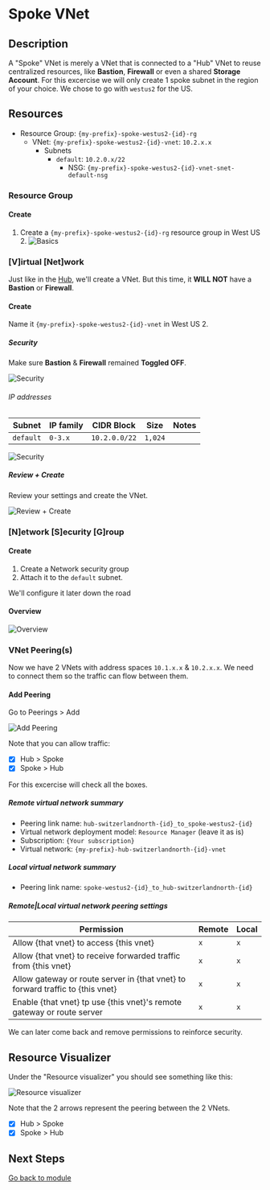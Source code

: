 # Spoke VNet

## Description

A "Spoke" VNet is merely a VNet that is connected to a "Hub" VNet to reuse centralized resources, like **Bastion**, **Firewall** or even a shared **Storage Account**.
For this excercise we will only create 1 spoke subnet in the region of your choice. We chose to go with `westus2` for the US.

## Resources

- Resource Group: `{my-prefix}-spoke-westus2-{id}-rg`
  - VNet: `{my-prefix}-spoke-westus2-{id}-vnet`: `10.2.x.x`
    - Subnets
      - `default`: `10.2.0.x/22`
        - NSG: `{my-prefix}-spoke-westus2-{id}-vnet-snet-default-nsg`

### Resource Group

#### Create

1. Create a `{my-prefix}-spoke-westus2-{id}-rg` resource group in West US 2.
   ![Basics](../../../assets/img/azure/solution/vnets/spoke/rg/create/basics.png)

### [V]irtual [Net]work

Just like in the [Hub](./hub.md), we'll create a VNet. But this time, it **WILL NOT** have a **Bastion** or **Firewall**.

#### Create

Name it `{my-prefix}-spoke-westus2-{id}-vnet` in West US 2.

##### Security

Make sure **Bastion** & **Firewall** remained **Toggled OFF**.

![Security](../../../assets/img/azure/solution/vnets/spoke/vnet/create/security.png)

###### IP addresses

| Subnet    | IP family | CIDR Block    | Size    | Notes |
| --------- | --------- | ------------- | ------- | ----- |
| `default` | `0-3.x`   | `10.2.0.0/22` | `1,024` |       |

![Security](../../../assets/img/azure/solution/vnets/spoke/vnet/create/ip/after.png)

##### Review + Create

Review your settings and create the VNet.

![Review + Create](../../../assets/img/azure/solution/vnets/spoke/vnet/create/review.png)

### [N]etwork [S]ecurity [G]roup

#### Create

1. Create a Network security group
1. Attach it to the `default` subnet.

We'll configure it later down the road

#### Overview

![Overview](../../../assets/img/azure/solution/vnets/spoke/vnet/snets/default/nsg/overview/01.png)

### VNet Peering(s)

Now we have 2 VNets with address spaces `10.1.x.x` & `10.2.x.x`. We need to connect them so the traffic can flow between them.

#### Add Peering

Go to Peerings > Add

![Add Peering](../../../assets/img/azure/solution/vnets/spoke/vnet/peering/add.png)

Note that you can allow traffic:

- [x] Hub > Spoke
- [x] Spoke > Hub

For this excercise will check all the boxes.

##### Remote virtual network summary

- Peering link name: `hub-switzerlandnorth-{id}_to_spoke-westus2-{id}`
- Virtual network deployment model: `Resource Manager` (leave it as is)
- Subscription: `{Your subscription}`
- Virtual network: `{my-prefix}-hub-switzerlandnorth-{id}-vnet`

##### Local virtual network summary

- Peering link name: `spoke-westus2-{id}_to_hub-switzerlandnorth-{id}`

##### Remote|Local virtual network peering settings

| Permission                                                                     | Remote | Local |
| ------------------------------------------------------------------------------ | ------ | ----- |
| Allow {that vnet} to access {this vnet}                                        | `x`    | `x`   |
| Allow {that vnet} to receive forwarded traffic from {this vnet}                | `x`    | `x`   |
| Allow gateway or route server in {that vnet} to forward traffic to {this vnet} | `x`    | `x`   |
| Enable {that vnet} tp use {this vnet}'s remote gateway or route server         | `x`    | `x`   |

We can later come back and remove permissions to reinforce security.

## Resource Visualizer

Under the "Resource visualizer" you should see something like this:

![Resource visualizer](../../../assets/img/azure/solution/vnets/spoke/vnet/resources/01.png)

Note that the 2 arrows represent the peering between the 2 VNets.

- [x] Hub > Spoke
- [x] Spoke > Hub

## Next Steps

[Go back to module](./README.md)
